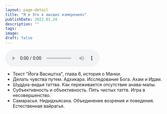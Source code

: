 ```yaml
---
layout: page-detail
title: "Я и Это в высших измерениях"
publishDate: 2022.01.24
description: ""
tags:
image:
draft: false
---
```


<audio title="2022.01.24 - Я и Это в высших измерениях.mp3" src="/upload/iblock/1d1/1d1a7e75fe0493c1a23561f5fb94d124.mp3" controls=""></audio>

* Текст "Йога Васиштха", глава 6, история о Манки.
* Делать чувства путем. Адхикара. Исследование Бога. Ахам и Идам.
* Шуддха-видья таттва. Как переживается отсутствие анава-малы.
* Субъективность и объективность. Пять чистых таттв. Игра в несовершенство.
* Самарасья. Нидидхьясана. Объединение возрения и поведения. Естественная вайрагья.

  

